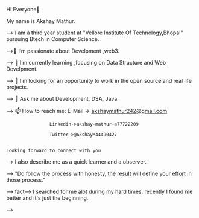 Hi Everyone👋                                                             

<!--

--> My name is Akshay Mathur.
--> I am a third year student at "Vellore Institute Of Technology,Bhopal" pursuing Btech in Computer Science.

-->🔭 I’m passionate about Develpment ,web3.

--> 🌱 I’m currently learning ,focusing on Data Structure and Web Develpment.

--> 🤔 I’m looking for an opportunity to work in the open source and real life projects.

--> 💬 Ask me about Development, DSA, Java.

--> 📫 How to reach me: 
                    E-Mail -> akshaymathur242@gmail.com
                    
                    Linkedin->akshay-mathur-a77722209
                    
                    Twitter->@AkshayM44490427
                 
 
    Looking forward to connect with you
                    
--> I also describe me as a quick learner and a observer.

--> "Do follow the process with honesty, the result will define your effort in those process."

--> fact--> I searched for me alot during my hard times, recently I found  me better and it's just the beginning.
         

-->
